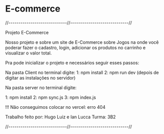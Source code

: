 # E-commerce

//-----------------------------//-----------------------------//

Projeto E-Commerce

Nosso projeto e sobre um site de E-Commerce sobre Jogos na onde você poderar fazer o cadastro, login, adicionar os produtos no carrinho e visualizar o valor total.

Pra pode inicializar o projeto e necessários seguir esses passos:

Na pasta Client no terminal digite:
1: npm install
2: npm run dev (depois de digitar as instalações no servidor)

Na pasta server no terminal digite: 

1: npm install
2: npm sync.js
3: npm index.js

!!! Não conseguimos colocar no vercel: erro 404

Trabalho feito por: Hugo Luiz e Ian Lucca
Turma: 3B2

//-----------------------------//-----------------------------//
